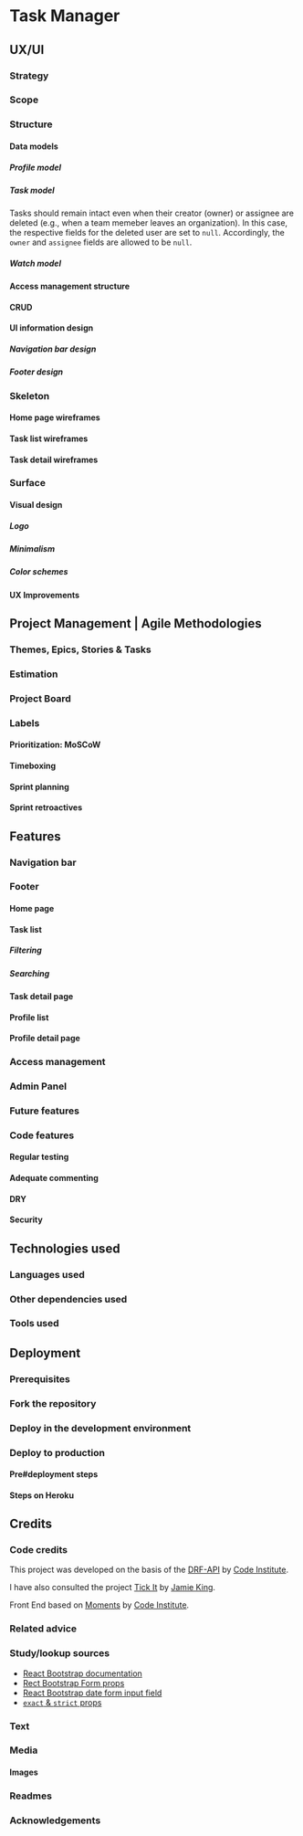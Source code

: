 # Task Manager

## UX/UI

### Strategy

### Scope

### Structure

#### Data models

##### Profile model

##### Task model

Tasks should remain intact even when their creator (owner) or assignee are deleted (e.g., when a team memeber leaves an organization). In this case, the respective fields for the deleted user are set to `null`. Accordingly, the `owner` and `assignee` fields are allowed to be `null`.

##### Watch model

#### Access management structure

#### CRUD

#### UI information design

##### Navigation bar design

##### Footer design

### Skeleton

#### Home page wireframes

#### Task list wireframes

#### Task detail wireframes

### Surface

#### Visual design

##### Logo

##### Minimalism

##### Color schemes

#### UX Improvements

## Project Management | Agile Methodologies

### Themes, Epics, Stories & Tasks

### Estimation

### Project Board

### Labels

#### Prioritization: MoSCoW

#### Timeboxing

#### Sprint planning

#### Sprint retroactives

## Features

### Navigation bar

### Footer

#### Home page

#### Task list

##### Filtering

##### Searching

#### Task detail page

#### Profile list

#### Profile detail page

### Access management

### Admin Panel

### Future features

### Code features

#### Regular testing

#### Adequate commenting

#### DRY

#### Security

## Technologies used

### Languages used

### Other dependencies used

### Tools used

## Deployment

### Prerequisites

### Fork the repository

### Deploy in the development environment

### Deploy to production

#### Pre#deployment steps

#### Steps on Heroku

## Credits

### Code credits

This project was developed on the basis of the [DRF-API](https://github.com/Code-Institute-Solutions/drf-api) by [Code Institute](https://github.com/Code-Institute-Solutions/).

I have also consulted the project [Tick It](https://github.com/Code-Institute-Submissions/ci_pp5_tick_it_react) by [Jamie King](https://github.com/jkingportfolio).

Front End based on [Moments](https://github.com/Code-Institute-Solutions/moments0) by [Code Institute](https://github.com/Code-Institute-Solutions/).

### Related advice

### Study/lookup sources

- [React Bootstrap documentation](https://react-bootstrap-v4.netlify.app/)
- [Rect Bootstrap Form props](https://react-bootstrap-v4.netlify.app/components/forms/#form-group-props)
- [React Bootstrap date form input field](https://stackoverflow.com/a/66271815)
- [`exact` & `strict` props](https://stackoverflow.com/a/52275337s)

### Text

### Media

#### Images

### Readmes

### Acknowledgements
